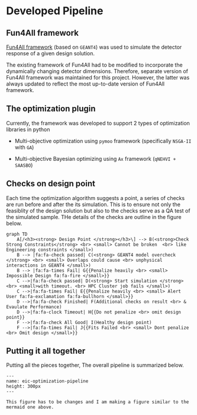 # Developed Pipeline

## Fun4All framework

[Fun4All framework](https://eic.github.io/software/fun4all.html) (based on `GEANT4`) was used to simulate the detector response of a given design solution.

The existing framework of Fun4All had to be modified to incorporate the dynamically changing detector dimensions. Therefore, separate version of Fun4All framework was maintained for this project. However, the latter was always updated to reflect the most up-to-date version of Fun4All framework.


## The optimization plugin

Currently, the framework was developed to support 2 types of optimization libraries in python

+ Multi-objective optimization using `pymoo` framework (specifically `NSGA-II` with `GA`)

+ Multi-objective Bayesian optimizing using `Ax` framework (`qNEHVI + SAASBO`)

## Checks on design point

Each time the optimization algorithm suggests a point, a series of checks are run before and after the its simulation.
This is to ensure not only the feasiblity of the design solution but also to the checks serve as a QA test of the simulated sample. THe details of the checks are outline in the figure below.

```{mermaid}
graph TD
    A[/<h3><strong> Design Point </strong></h3>\] --> B(<strong>Check Strong Constraints</strong> <br> <small> Cannot be broken  <br> like Engineering constraints </small>)
    B --> |fa:fa-check passed| C(<strong> GEANT4 model overcheck </strong> <br> <small> Overlaps could cause <br> unphysical interactions in GEANT4 </small>)
    B --> |fa:fa-times Fail| G{{Penalize heavily <br> <small> Impossible Design fa:fa-fire </small>}}
    C -->|fa:fa-check passed| D(<strong> Start simulation </strong> <br> <small>with timeout. <br> HPC Cluster job fails </small>)
    C -->|fa:fa-times Fail| E{{Penalize heavily <br> <small> Alert User fa:fa-exclamation fa:fa-bullhorn </small>}}
    D -->|fa:fa-check Finished| F(Additional checks on result <br> & Evaulate Performance)
    D -->|fa:fa-clock Timeout| H{{Do not penalize <br> omit design point}}
    F -->|fa:fa-check All Good| I(Healthy design point)
    F -->|fa:fa-times Fail| J{{Fits Failed <br> <small> Dont penalize <br> Omit design </small>}}
```

## Putting it all together

Putting all the pieces together, The overall pipeline is summarized below.

```{figure} ./images/eic-optimization-pipeline.png
---
name: eic-optimization-pipeline
height: 300px
---

This figure has to be changes and I am making a figure similar to the mermaid one above.
```
